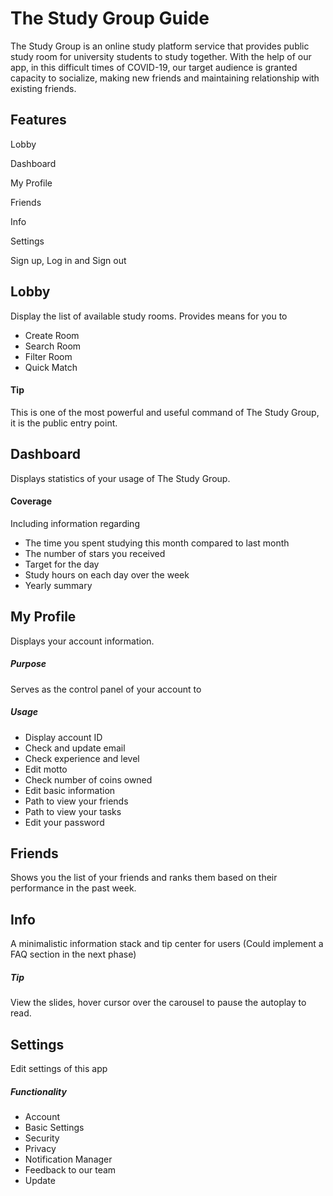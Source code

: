 # The Study Group Guide
The Study Group is an online study platform service that provides public study room for university students to study together.
With the help of our app, in this difficult times of COVID-19, our target audience is granted capacity to socialize, making new friends and maintaining relationship with existing friends.
## Features
Lobby

Dashboard

My Profile

Friends

Info

Settings

Sign up, Log in and Sign out

## Lobby
Display the list of available study rooms. Provides means for you to
* Create Room
* Search Room
* Filter Room
* Quick Match

#### Tip
This is one of the most powerful and useful command of The Study Group, it is the public entry point.

## Dashboard
Displays statistics of your usage of The Study Group.
#### Coverage
Including information regarding 
* The time you spent studying this month compared to last month
* The number of stars you received
* Target for the day
* Study hours on each day over the week
* Yearly summary

## My Profile
Displays your account information.
##### Purpose
Serves as the control panel of your account to
##### Usage
* Display account ID
* Check and update email
* Check experience and level
* Edit motto
* Check number of coins owned
* Edit basic information
* Path to view your friends
* Path to view your tasks
* Edit your password

## Friends
Shows you the list of your friends and ranks them based on their performance in the past week.

## Info
A minimalistic information stack and tip center for users
(Could implement a FAQ section in the next phase)

##### Tip
View the slides, hover cursor over the carousel to pause the autoplay to read.

## Settings
Edit settings of this app
##### Functionality
* Account
* Basic Settings
* Security
* Privacy
* Notification Manager
* Feedback to our team
* Update
